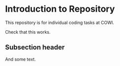 # Introduction to Repository

This repository is for individual coding tasks at COWI.

Check that this works.

## Subsection header

And some text.